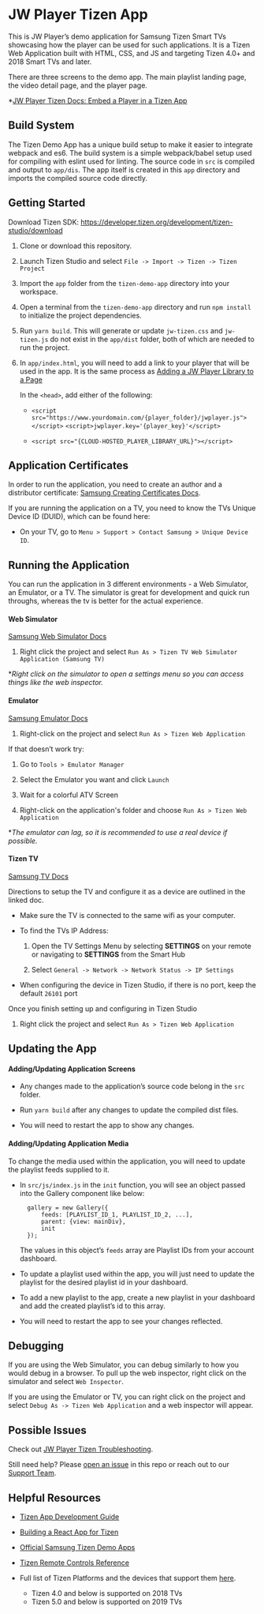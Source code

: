 # JW Player Tizen App

This is JW Player’s demo application for Samsung Tizen Smart TVs showcasing how the player can be used for such applications. It is a Tizen Web Application built with HTML, CSS, and JS and targeting Tizen 4.0+ and 2018 Smart TVs and later.

There are three screens to the demo app. The main playlist landing page, the video detail page, and the player page.

*[JW Player Tizen Docs: Embed a Player in a Tizen App](https://developer.jwplayer.com/jwplayer/docs/jw8-embed-a-player-in-a-tizen-app)
    
## Build System

The Tizen Demo App has a unique build setup to make it easier to integrate webpack and es6. The build system is a simple webpack/babel setup used for compiling with eslint used for linting. The source code in `src` is compiled and output to `app/dis`. The app itself is created in this `app` directory and imports the compiled source code directly.

## Getting Started

Download Tizen SDK: https://developer.tizen.org/development/tizen-studio/download

1. Clone or download this repository.
    
2. Launch Tizen Studio and select `File -> Import -> Tizen -> Tizen Project`
    
3. Import the `app` folder from the `tizen-demo-app` directory into your workspace.

4. Open a terminal from the `tizen-demo-app` directory and run `npm install` to initialize the project dependencies.
    
5. Run `yarn build`. This will generate or update `jw-tizen.css` and `jw-tizen.js` do not exist in the `app/dist` folder, both of which are needed to run the project.
    
6. In `app/index.html`, you will need to add a link to your player that will be used in the app. It is the same process as [Adding a JW Player Library to a Page](https://developer.jwplayer.com/jwplayer/docs/jw8-add-a-player-library)

	In the `<head>`, add either of the following:
    
	- `<script src="https://www.yourdomain.com/{player_folder}/jwplayer.js"></script>`
  `<script>jwplayer.key='{player_key}'</script>`
    
	- `<script src="{CLOUD-HOSTED_PLAYER_LIBRARY_URL}"></script>`
    

## Application Certificates

In order to run the application, you need to create an author and a distributor certificate: [Samsung Creating Certificates Docs](https://developer.samsung.com/SmartTV/develop/getting-started/setting-up-sdk/creating-certificates.html).

If you are running the application on a TV, you need to know the TVs Unique Device ID (DUID), which can be found here:

-  On your TV, go to `Menu > Support > Contact Samsung > Unique Device ID`.
    

## Running the Application

You can run the application in 3 different environments - a Web Simulator, an Emulator, or a TV. The simulator is great for development and quick run throughs, whereas the tv is better for the actual experience.

#### Web Simulator
[Samsung Web Simulator Docs](https://developer.samsung.com/smarttv/develop/getting-started/using-sdk/tv-simulator.html)

1. Right click the project and select `Run As > Tizen TV Web Simulator Application (Samsung TV)`

**Right click on the simulator to open a settings menu so you can access things like the web inspector.*

#### Emulator
[Samsung Emulator Docs](https://developer.samsung.com/smarttv/develop/getting-started/using-sdk/tv-emulator.html)

1. Right-click on the project and select `Run As > Tizen Web Application`

If that doesn’t work try:
    
1. Go to `Tools > Emulator Manager`
    
2. Select the Emulator you want and click `Launch`
    
3. Wait for a colorful ATV Screen
    
4. Right-click on the application's folder and choose `Run As > Tizen Web Application`

**The emulator can lag, so it is recommended to use a real device if possible.*

#### Tizen TV
[Samsung TV Docs](https://developer.samsung.com/SmartTV/develop/getting-started/using-sdk/tv-device.html)

Directions to setup the TV and configure it as a device are outlined in the linked doc.

- Make sure the TV is connected to the same wifi as your computer.
    
- To find the TVs IP Address:
    
	1. Open the TV Settings Menu by selecting **SETTINGS** on your remote or navigating to **SETTINGS** from the Smart Hub
    
	2. Select `General -> Network -> Network Status -> IP Settings`
    
- When configuring the device in Tizen Studio, if there is no port, keep the default `26101` port
 
Once you finish setting up and configuring in Tizen Studio

1. Right click the project and select `Run As > Tizen Web Application`
    

## Updating the App

#### Adding/Updating Application Screens

- Any changes made to the application’s source code belong in the `src` folder.
    
- Run `yarn build` after any changes to update the compiled dist files.

- You will need to restart the app to show any changes.

#### Adding/Updating Application Media

To change the media used within the application, you will need to update the playlist feeds supplied to it.
    
- In `src/js/index.js` in the `init` function, you will see an object passed into the Gallery component like below:

		gallery = new Gallery({  
			feeds: [PLAYLIST_ID_1, PLAYLIST_ID_2, ...],  
			parent: {view: mainDiv},  
			init  
		});

	The values in this object’s `feeds` array are Playlist IDs from your account dashboard.
    
- To update a playlist used within the app, you will just need to update the playlist for the desired playlist id in your dashboard.
    
- To add a new playlist to the app, create a new playlist in your dashboard and add the created playlist’s id to this array.
    
- You will need to restart the app to see your changes reflected.
    

## Debugging

If you are using the Web Simulator, you can debug similarly to how you would debug in a browser. To pull up the web inspector, right click on the simulator and select `Web Inspector`.

If you are using the Emulator or TV, you can right click on the project and select `Debug As -> Tizen Web Application` and a web inspector will appear.

## Possible Issues

Check out [JW Player Tizen Troubleshooting](https://developer.jwplayer.com/jwplayer/docs/troubleshoot-tizen-app-issues).

Still need help? Please [open an issue](https://github.com/jwplayer/jwplayer-tizen-app/issues) in this repo or reach out to our [Support Team](https://support.jwplayer.com/submit-support-case).
  

Helpful Resources
------------

- [Tizen App Development Guide](https://medium.com/norigintech/the-ultimate-guide-to-samsung-tizen-tv-web-development-f4613f672368)

- [Building a React App for Tizen](https://stackoverflow.com/a/59603438)

- [Official Samsung Tizen Demo Apps](https://github.com/Samsung/TizenTVApps)

- [Tizen Remote Controls Reference](https://developer.samsung.com/SmartTV/develop/guides/user-interaction/remote-control.html#)

- Full list of Tizen Platforms and the devices that support them [here](https://developer.samsung.com/smarttv/develop/specifications/tv-model-groups.html).
	- Tizen 4.0 and below is supported on 2018 TVs
	- Tizen 5.0 and below is supported on 2019 TVs